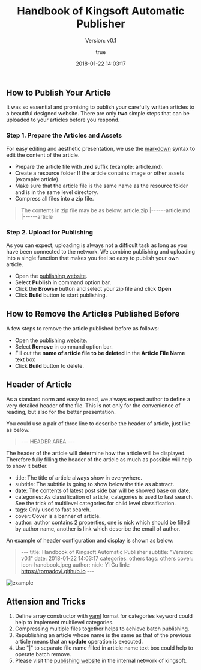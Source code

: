 ﻿---
title: Handbook of Kingsoft Automatic Publisher
subtitle: "Version: v0.1"
date: 2018-01-22 14:03:17
categories: others
tags: others
cover: 	icon-handbook.jpeg
author:
	nick: Yi Gu
	link: https://tornadoyi.github.io
---
 
## How to Publish Your Article  
It was so essential and promising to publish your carefully written articles to a beautiful designed website. There are only **two** simple steps that can be uploaded to your articles before you respond.

### Step 1. Prepare the Articles and Assets
For easy editing and aesthetic presentation, we use the [markdown](https://en.wikipedia.org/wiki/Markdown) syntax to edit the content of the article. 
- Prepare the article file with **.md** suffix (example: article.md).
- Create a resource folder If the article contains image or other assets (example: article).
- Make sure that the article file is the same name as the resource folder and is in the same level directory.
- Compress all files into a zip file.
>The contents in zip file may be as below:
> article.zip
> |------article.md
> |------article


### Step 2. Upload for Publishing
As you can expect, uploading is always not a difficult task as long as you have been connected to the network.  We combine publishing and uploading into a single function that makes you feel so easy to publish your own article.
- Open the [publishing website](http://192.168.145.36:8080/job/Article-Publisher/build?).
- Select **Publish** in command option bar.
- Click the **Browse** button and select your zip file and click **Open**
- Click **Build** button to start publishing.


## How to Remove the Articles Published Before
A few steps to remove the article published before as follows:
- Open the [publishing website](http://192.168.145.36:8080/job/Article-Publisher/build?).
- Select **Remove** in command option bar.
- Fill out the **name of article file to be deleted** in the **Article File Name** text box
- Click **Build** button to delete.


## Header of Article
As a standard norm and easy to read, we always expect author to define a very detailed header of the file. This is not only for the convenience of reading, but also for the better presentation.

You could use a pair of three line to describe the header of article, just like as below.
>\---
> HEADER AREA
>\---

The header of the article will determine how the article will be displayed. Therefore fully filling the header of the article as much as possible will help to show it better.

- title: The title of article always show in everywhere.
- subtitle: The subtitle is going to show below the title as abstract.
- date: The contents of latest post side bar will be showed base on date.
- categories: As classification of article, categories is used to fast search. See the trick of multilevel categories for child level classification.
- tags: Only used to fast search.
- cover: Cover is a banner of article.
- author:  author contains 2 properties, one is nick which should be filled by author name, another is link which describe the email of author.

An example of header configuration and display is shown as below:
> \---
> title: Handbook of Kingsoft Automatic Publisher
> subtitle: "Version: v0.1"
> date: 2018-01-22 14:03:17
> categories: others
> tags: others
> cover: 	icon-handbook.jpeg
> author:
> 	nick: Yi Gu
> 	link: https://tornadoyi.github.io
> \---

![example](example.png)



## Attension and Tricks
1. Define array constructor with [yaml](http://yaml.org) format for categories keyword could help to implement multilevel categories.
2. Compressing multiple files together helps to achieve batch publishing.
3. Republishing an article whose name is the same as that of the previous article means that an **update** operation is executed.
4. Use "|" to separate file name filled in article name text box could help to operate batch remove.
5. Please visit the [publishing website](http://192.168.145.36:8080/job/Article-Publisher/build?) in the internal network of kingsoft.
